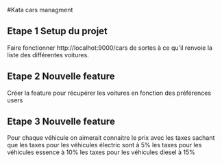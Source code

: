 #Kata cars managment

## Etape 1 Setup du projet
Faire fonctionner http://localhot:9000/cars de sortes à ce qu'il renvoie la liste des différentes voitures.

## Etape 2 Nouvelle feature
Créer la feature pour récupérer les voitures en fonction des préférences users

## Etape 3 Nouvelle feature
Pour chaque véhicule on aimerait connaitre le prix avec les taxes sachant que 
les taxes pour les véhicules électric sont à 5%
les taxes pour les véhicules essence à 10% 
les taxes pour les véhicules diesel à 15%
